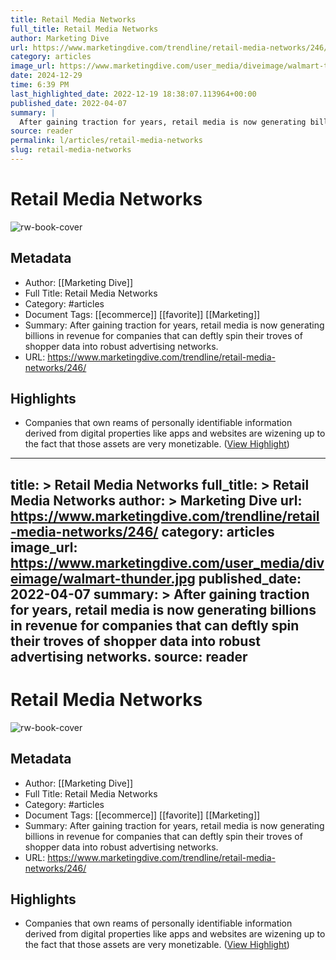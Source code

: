 ```yaml
---
title: Retail Media Networks
full_title: Retail Media Networks
author: Marketing Dive
url: https://www.marketingdive.com/trendline/retail-media-networks/246/
category: articles
image_url: https://www.marketingdive.com/user_media/diveimage/walmart-thunder.jpg
date: 2024-12-29
time: 6:39 PM
last_highlighted_date: 2022-12-19 18:38:07.113964+00:00
published_date: 2022-04-07
summary: |
  After gaining traction for years, retail media is now generating billions in revenue for companies that can deftly spin their troves of shopper data into robust advertising networks.
source: reader
permalink: l/articles/retail-media-networks
slug: retail-media-networks
---
```

# Retail Media Networks

![rw-book-cover](https://www.marketingdive.com/user_media/diveimage/walmart-thunder.jpg)

## Metadata
- Author: [[Marketing Dive]]
- Full Title: Retail Media Networks
- Category: #articles
- Document Tags: [[ecommerce]] [[favorite]] [[Marketing]] 
- Summary: After gaining traction for years, retail media is now generating billions in revenue for companies that can deftly spin their troves of shopper data into robust advertising networks.
- URL: https://www.marketingdive.com/trendline/retail-media-networks/246/

## Highlights
- Companies that own reams of personally identifiable information derived from digital properties like apps and websites are wizening up to the fact that those assets are very monetizable. ([View Highlight](https://read.readwise.io/read/01gmntvh811xyxqb8qe4wshcn7))


---
title: >
  Retail Media Networks
full_title: >
  Retail Media Networks
author: >
  Marketing Dive
url: https://www.marketingdive.com/trendline/retail-media-networks/246/
category: articles
image_url: https://www.marketingdive.com/user_media/diveimage/walmart-thunder.jpg
published_date: 2022-04-07
summary: >
  After gaining traction for years, retail media is now generating billions in revenue for companies that can deftly spin their troves of shopper data into robust advertising networks.
source: reader
---
# Retail Media Networks

![rw-book-cover](https://www.marketingdive.com/user_media/diveimage/walmart-thunder.jpg)

## Metadata
- Author: [[Marketing Dive]]
- Full Title: Retail Media Networks
- Category: #articles
- Document Tags: [[ecommerce]] [[favorite]] [[Marketing]] 
- Summary: After gaining traction for years, retail media is now generating billions in revenue for companies that can deftly spin their troves of shopper data into robust advertising networks.
- URL: https://www.marketingdive.com/trendline/retail-media-networks/246/

## Highlights
- Companies that own reams of personally identifiable information derived from digital properties like apps and websites are wizening up to the fact that those assets are very monetizable. ([View Highlight](https://read.readwise.io/read/01gmntvh811xyxqb8qe4wshcn7))


